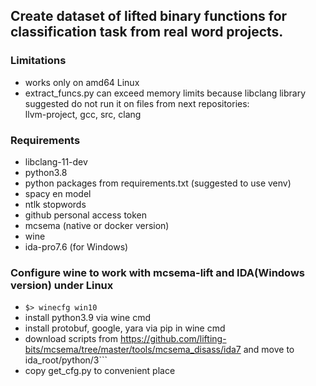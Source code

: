 ## Create dataset of lifted binary functions for classification task from real word projects.

### Limitations  
- works only on amd64 Linux  
- extract_funcs.py can exceed memory limits because libclang library  
suggested do not run it on files from next repositories:  
llvm-project, gcc, src, clang  

### Requirements
- libclang-11-dev  
- python3.8  
- python packages from requirements.txt (suggested to use venv)
- spacy en model  
- ntlk stopwords  
- github personal access token
- mcsema (native or docker version)  
- wine  
- ida-pro7.6 (for Windows)

### Configure wine to work with mcsema-lift and IDA(Windows version) under Linux
- ```$> winecfg win10```  
- install python3.9 via wine cmd  
- install protobuf, google, yara via pip in wine cmd
- download scripts from https://github.com/lifting-bits/mcsema/tree/master/tools/mcsema_disass/ida7 and move to 
  ida_root/python/3```
- copy get_cfg.py to convenient place